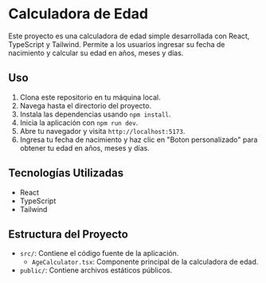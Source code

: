 # Calculadora de Edad

Este proyecto es una calculadora de edad simple desarrollada con React, TypeScript y Tailwind. Permite a los usuarios ingresar su fecha de nacimiento y calcular su edad en años, meses y días.

## Uso

1. Clona este repositorio en tu máquina local.
2. Navega hasta el directorio del proyecto.
3. Instala las dependencias usando `npm install`.
4. Inicia la aplicación con `npm run dev`.
5. Abre tu navegador y visita `http://localhost:5173`.
6. Ingresa tu fecha de nacimiento y haz clic en "Boton personalizado" para obtener tu edad en años, meses y días.

## Tecnologías Utilizadas

- React
- TypeScript
- Tailwind

## Estructura del Proyecto

- `src/`: Contiene el código fuente de la aplicación.
  - `AgeCalculator.tsx`: Componente principal de la calculadora de edad.
- `public/`: Contiene archivos estáticos públicos.


